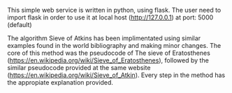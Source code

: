 This simple web service is written in python, using flask.
The user need to import flask in order to use it at local host (http://127.0.0.1) at port: 5000 (default)

The algorithm Sieve of Atkins has been implimentated using similar examples found in the world bibliography and making minor changes.
The core of this method was the pseudocode of The sieve of Eratosthenes (https://en.wikipedia.org/wiki/Sieve_of_Eratosthenes), followed by the similar pseudocode provided at the same website (https://en.wikipedia.org/wiki/Sieve_of_Atkin).
Every step in the method has the appropiate explanation provided. 